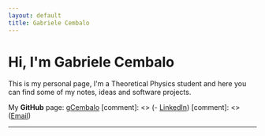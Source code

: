 ```yaml
---
layout: default
title: Gabriele Cembalo
---
```


# Hi, I'm Gabriele Cembalo

This is my personal page, I'm a Theoretical Physics student and here you can find some of my notes, ideas and software projects.

My **GitHub** page: [gCembalo](https://github.com/gCembalo)
[comment]: <> (- [LinkedIn](https://linkedin.com/in/tuo-profilo))
[comment]: <> ([Email](gabriele.cembalo02@gmail.com))

---
